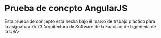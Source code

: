 # Prueba de concpto AngularJS

Esta prueba de concepto esta hecha bajo el marco de trabajo práctico para la asignatura 75.73 Arquitectura de Software de la Facultad de Ingeniería de la UBA-
